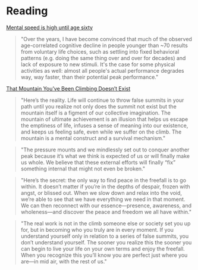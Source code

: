 # Reading

[Mental speed is high until age sixty](https://news.ycombinator.com/item?id=31068388)

> "Over the years, I have become convinced that much of the observed age-correlated cognitive decline in people younger than ~70 results from voluntary life choices, such as settling into fixed behavioral patterns (e.g. doing the same thing over and over for decades) and lack of exposure to new stimuli. It's the case for some physical activities as well: almost all people's actual performance degrades way, way faster, than their potential peak performance."

[That Mountain You’ve Been Climbing Doesn’t Exist](https://www.schlaf.co/mountain/)

> "Here’s the reality. Life will continue to throw false summits in your path until you realize not only does the summit not exist but the mountain itself is a figment of our collective imagination. The mountain of ultimate achievement is an illusion that helps us escape the emptiness of life, infuses a sense of meaning into our existence, and keeps us feeling safe, even while we suffer on the climb. The mountain is a mental construct and a survival mechanism."

> "The pressure mounts and we mindlessly set out to conquer another peak because it’s what we think is expected of us or will finally make us whole. We believe that these external efforts will finally “fix” something internal that might not even be broken."

> "Here’s the secret: the only way to find peace in the freefall is to go within. It doesn’t matter if you’re in the depths of despair, frozen with angst, or blissed out. When we slow down and relax into the void, we’re able to see that we have everything we need in that moment. We can then reconnect with our essence—presence, awareness, and wholeness—and discover the peace and freedom we all have within."

> "The real work is not in the climb someone else or society set you up for, but in becoming who you truly are in every moment. If you understand yourself only in relation to a series of false summits, you don’t understand yourself. The sooner you realize this the sooner you can begin to live your life on your own terms and enjoy the freefall. When you recognize this you’ll know you are perfect just where you are—in mid air, with the rest of us."